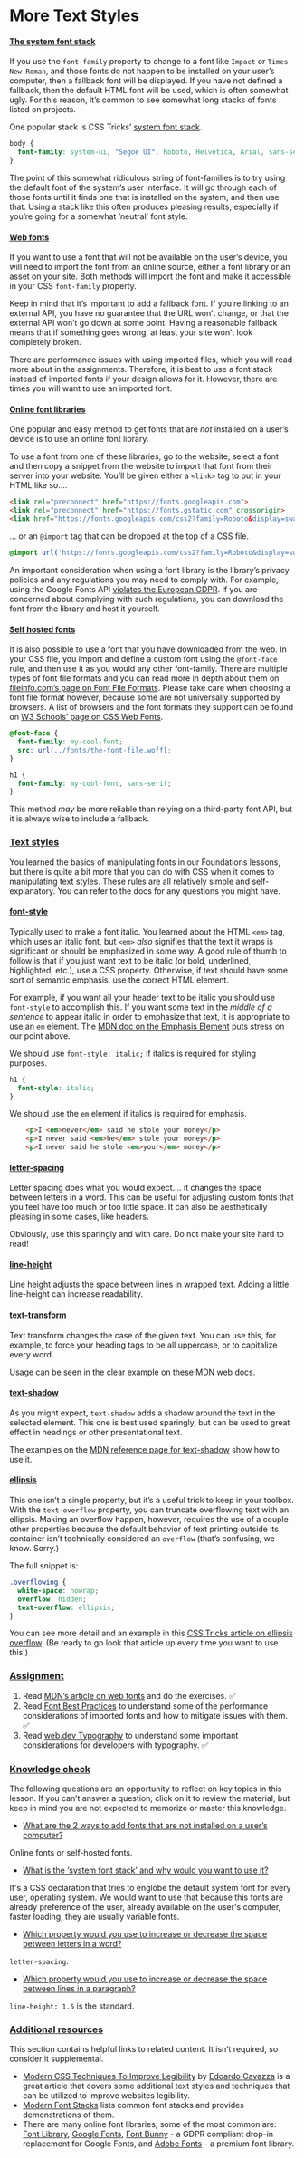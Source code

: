 #  More Text Styles 

#### [The system font stack](#the-system-font-stack)

If you use the `font-family` property to change to a font like `Impact` or `Times New Roman`, and those fonts do not happen to be installed on your user’s computer, then a fallback font will be displayed. If you have not defined a fallback, then the default HTML font will be used, which is often somewhat ugly. For this reason, it’s common to see somewhat long stacks of fonts listed on projects.

One popular stack is CSS Tricks’ [system font stack](https://css-tricks.com/snippets/css/system-font-stack/).

```css
body {
  font-family: system-ui, "Segoe UI", Roboto, Helvetica, Arial, sans-serif, "Apple Color Emoji", "Segoe UI Emoji", "Segoe UI Symbol";
}
```

The point of this somewhat ridiculous string of font-families is to try using the default font of the system’s user interface. It will go through each of those fonts until it finds one that is installed on the system, and then use that. Using a stack like this often produces pleasing results, especially if you’re going for a somewhat ‘neutral’ font style.

#### [Web fonts](#web-fonts)

If you want to use a font that will not be available on the user’s device, you will need to import the font from an online source, either a font library or an asset on your site. Both methods will import the font and make it accessible in your CSS `font-family` property.

Keep in mind that it’s important to add a fallback font. If you’re linking to an external API, you have no guarantee that the URL won’t change, or that the external API won’t go down at some point. Having a reasonable fallback means that if something goes wrong, at least your site won’t look completely broken.

There are performance issues with using imported files, which you will read more about in the assignments. Therefore, it is best to use a font stack instead of imported fonts if your design allows for it. However, there are times you will want to use an imported font.

#### [Online font libraries](#online-font-libraries)

One popular and easy method to get fonts that are _not_ installed on a user’s device is to use an online font library.

To use a font from one of these libraries, go to the website, select a font and then copy a snippet from the website to import that font from their server into your website. You’ll be given either a `<link>` tag to put in your HTML like so….

```html
<link rel="preconnect" href="https://fonts.googleapis.com">
<link rel="preconnect" href="https://fonts.gstatic.com" crossorigin>
<link href="https://fonts.googleapis.com/css2?family=Roboto&display=swap" rel="stylesheet">
```

… or an `@import` tag that can be dropped at the top of a CSS file.

```css
@import url('https://fonts.googleapis.com/css2?family=Roboto&display=swap');
```

An important consideration when using a font library is the library’s privacy policies and any regulations you may need to comply with. For example, using the Google Fonts API [violates the European GDPR](https://thehackernews.com/2022/01/german-court-rules-websites-embedding.html). If you are concerned about complying with such regulations, you can download the font from the library and host it yourself.

#### [Self hosted fonts](#self-hosted-fonts)

It is also possible to use a font that you have downloaded from the web. In your CSS file, you import and define a custom font using the `@font-face` rule, and then use it as you would any other font-family. There are multiple types of font file formats and you can read more in depth about them on [fileinfo.com’s page on Font File Formats](https://fileinfo.com/filetypes/font). Please take care when choosing a font file format however, because some are not universally supported by browsers. A list of browsers and the font formats they support can be found on [W3 Schools’ page on CSS Web Fonts](https://www.w3schools.com/css/css3_fonts.asp).

```css
@font-face {
  font-family: my-cool-font;
  src: url(../fonts/the-font-file.woff);
}

h1 {
  font-family: my-cool-font, sans-serif;
}
```

This method _may_ be more reliable than relying on a third-party font API, but it is always wise to include a fallback.

### [Text styles](#text-styles)

You learned the basics of manipulating fonts in our Foundations lessons, but there is quite a bit more that you can do with CSS when it comes to manipulating text styles. These rules are all relatively simple and self-explanatory. You can refer to the docs for any questions you might have.

#### [font-style](#font-style)

Typically used to make a font italic. You learned about the HTML `<em>` tag, which uses an italic font, but `<em>` _also_ signifies that the text it wraps is significant or should be emphasized in some way. A good rule of thumb to follow is that if you just want text to be italic (or bold, underlined, highlighted, etc.), use a CSS property. Otherwise, if text should have some sort of semantic emphasis, use the correct HTML element.

For example, if you want all your header text to be italic you should use `font-style` to accomplish this. If you want some text in the _middle of a sentence_ to appear italic in order to emphasize that text, it is appropriate to use an `em` element. The [MDN doc on the Emphasis Element](https://developer.mozilla.org/en-US/docs/Web/HTML/Element/em) puts stress on our point above.

We should use `font-style: italic;` if italics is required for styling purposes.

```css
h1 {
  font-style: italic;
}
```

We should use the `em` element if italics is required for emphasis.

```html
    <p>I <em>never</em> said he stole your money</p>
    <p>I never said <em>he</em> stole your money</p>
    <p>I never said he stole <em>your</em> money</p>
```

#### [letter-spacing](#letter-spacing)

Letter spacing does what you would expect…. it changes the space between letters in a word. This can be useful for adjusting custom fonts that you feel have too much or too little space. It can also be aesthetically pleasing in some cases, like headers.

Obviously, use this sparingly and with care. Do not make your site hard to read!

#### [line-height](#line-height)

Line height adjusts the space between lines in wrapped text. Adding a little line-height can increase readability.

#### [text-transform](#text-transform)

Text transform changes the case of the given text. You can use this, for example, to force your heading tags to be all uppercase, or to capitalize every word.

Usage can be seen in the clear example on these [MDN web docs](https://developer.mozilla.org/en-US/docs/Web/CSS/text-transform).

#### [text-shadow](#text-shadow)

As you might expect, `text-shadow` adds a shadow around the text in the selected element. This one is best used sparingly, but can be used to great effect in headings or other presentational text.

The examples on the [MDN reference page for text-shadow](https://developer.mozilla.org/en-US/docs/Web/CSS/text-shadow) show how to use it.

#### [ellipsis](#ellipsis)

This one isn’t a single property, but it’s a useful trick to keep in your toolbox. With the `text-overflow` property, you can truncate overflowing text with an ellipsis. Making an overflow happen, however, requires the use of a couple other properties because the default behavior of text printing outside its container isn’t technically considered an `overflow` (that’s confusing, we know. Sorry.)

The full snippet is:

```css
.overflowing {
  white-space: nowrap;
  overflow: hidden;
  text-overflow: ellipsis;
}
```

You can see more detail and an example in this [CSS Tricks article on ellipsis overflow](https://css-tricks.com/snippets/css/truncate-string-with-ellipsis/). (Be ready to go look that article up every time you want to use this.)

### [Assignment](#assignment)

1.  Read [MDN’s article on web fonts](https://developer.mozilla.org/en-US/docs/Learn/CSS/Styling_text/Web_fonts) and do the exercises. :white_check_mark:
2.  Read [Font Best Practices](https://web.dev/articles/font-best-practices) to understand some of the performance considerations of imported fonts and how to mitigate issues with them. :white_check_mark:
3.  Read [web.dev Typography](https://web.dev/learn/design/typography) to understand some important considerations for developers with typography. :white_check_mark:

### [Knowledge check](#knowledge-check)

The following questions are an opportunity to reflect on key topics in this lesson. If you can’t answer a question, click on it to review the material, but keep in mind you are not expected to memorize or master this knowledge.

*   [What are the 2 ways to add fonts that are not installed on a user’s computer?](#web-fonts)

Online fonts or self-hosted fonts.

*   [What is the ‘system font stack’ and why would you want to use it?](#the-system-font-stack)

It's a CSS declaration that tries to englobe the default system font for every user, operating system. We would want to use that because this fonts are already preference of the user, already available on the user's computer, faster loading, they are usually variable fonts.

*   [Which property would you use to increase or decrease the space between letters in a word?](#letter-spacing)

`letter-spacing`.

*   [Which property would you use to increase or decrease the space between lines in a paragraph?](#line-height)

`line-height: 1.5` is the standard.

### [Additional resources](#additional-resources)

This section contains helpful links to related content. It isn’t required, so consider it supplemental.

*   [Modern CSS Techniques To Improve Legibility](https://www.smashingmagazine.com/2020/07/css-techniques-legibility/) by [Edoardo Cavazza](https://www.smashingmagazine.com/author/edoardo-cavazza/) is a great article that covers some additional text styles and techniques that can be utilized to improve websites legibility.
*   [Modern Font Stacks](https://modernfontstacks.com/) lists common font stacks and provides demonstrations of them.
*   There are many online font libraries; some of the most common are: [Font Library](https://fontlibrary.org/), [Google Fonts](https://fonts.google.com/), [Font Bunny](https://fonts.bunny.net/) - a GDPR compliant drop-in replacement for Google Fonts, and [Adobe Fonts](https://fonts.adobe.com/) - a premium font library.
